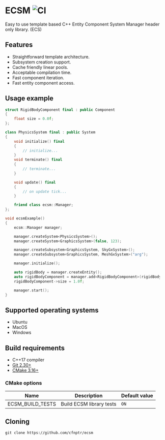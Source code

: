 # ECSM ![CI](https://github.com/cfnptr/ecsm/actions/workflows/cmake.yml/badge.svg)

Easy to use template based C++ Entity Component System Manager header only library. (ECS)

## Features

* Straightforward template architecture.
* Subsystem creation support.
* Cache friendly linear pools.
* Acceptable compilation time.
* Fast component iteration.
* Fast entity component access.

## Usage example

```c++
struct RigidBodyComponent final : public Component
{
    float size = 0.0f;
};

class PhysicsSystem final : public System
{
    void initialize() final
    {
        // initialize...
    }
    void terminate() final
    {
        // terminate...
    }

    void update() final
    {
        // on update tick...
    }

    friend class ecsm::Manager;
};

void ecsmExample()
{
    ecsm::Manager manager;

    manager.createSystem<PhysicsSystem>();
    manager.createSystem<GraphicsSystem>(false, 123);

    manager.createSubsystem<GraphicsSystem, SkyGxSystem>();
    manager.createSubsystem<GraphicsSystem, MeshGxSystem>("arg");

    manager.initialize();

    auto rigidBody = manager.createEntity();
    auto rigidBodyComponent = manager.add<RigidBodyComponent>(rigidBody);
    rigidBodyComponent->size = 1.0f;

    manager.start();
}
```

## Supported operating systems

* Ubuntu
* MacOS
* Windows

## Build requirements

* C++17 compiler
* [Git 2.30+](https://git-scm.com/)
* [CMake 3.16+](https://cmake.org/)

### CMake options

| Name             | Description              | Default value |
|------------------|--------------------------|---------------|
| ECSM_BUILD_TESTS | Build ECSM library tests | `ON`          |

## Cloning

```
git clone https://github.com/cfnptr/ecsm
```
